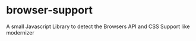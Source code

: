 browser-support
===============

A small Javascript Library to detect the Browsers API and CSS Support like modernizer